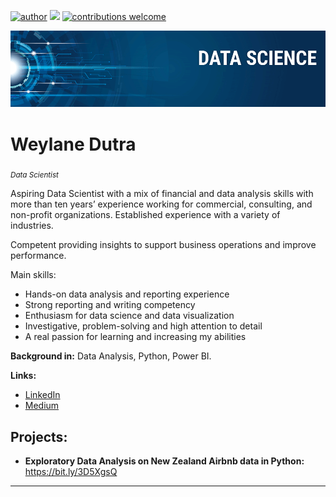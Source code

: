 [![author](https://img.shields.io/badge/author-weylanedutra-red.svg)](https://www.linkedin.com/in/weylanedutra) [![](https://img.shields.io/badge/python-3.7+-blue.svg)](https://www.python.org/downloads/release/python-365/) [![contributions welcome](https://img.shields.io/badge/contributions-welcome-brightgreen.svg?style=flat)](https://github.com/carlosfab/data_science/issues)

<p align="center">
  <img src="banner.png" >
</p>

# Weylane Dutra
<sub>*Data Scientist*</sub>

Aspiring Data Scientist with a mix of financial and data analysis skills with more than ten years’ experience working for commercial, consulting, and non-profit organizations. Established experience with a variety of industries.

Competent providing insights to support business operations and improve performance.

Main skills:
* Hands-on data analysis and reporting experience
* Strong reporting and writing competency
* Enthusiasm for data science and data visualization
* Investigative, problem-solving and high attention to detail
* A real passion for learning and increasing my abilities

**Background in:** Data Analysis, Python, Power BI.

**Links:**
* [LinkedIn](https://www.linkedin.com/in/weylanedutra)
* [Medium](https://www.medium.com/@weylanedutra)


## Projects:

* **Exploratory Data Analysis on New Zealand Airbnb data in Python:** https://bit.ly/3D5XgsQ

---
